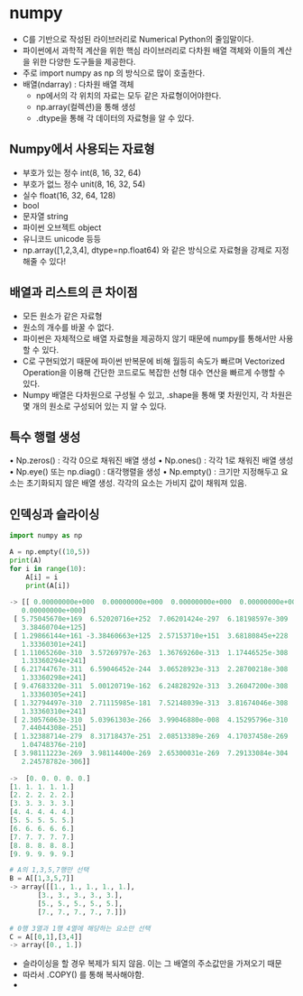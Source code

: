 # numpy
- C를 기반으로 작성된 라이브러리로 Numerical Python의 줄임말이다. 
- 파이썬에서 과학적 계산을 위한 핵심 라이브러리로 다차원 배열 객체와 이들의 계산을 위한 다양한 도구들을 제공한다.
- 주로 import numpy as np 의 방식으로 많이 호출한다.
- 배열(ndarray) : 다차원 배열 객체 
    - np에서의 각 위치의 자료는 모두 같은 자료형이어야한다. 
    - np.array(컬렉션)을 통해 생성 
    - .dtype을 통해 각 데이터의 자료형을 알 수 있다. 

## Numpy에서 사용되는 자료형
- 부호가 있는 정수 int(8, 16, 32, 64)
- 부호가 없느 정수 unit(8, 16, 32, 54)
- 실수 float(16, 32, 64, 128)
- bool
- 문자열 string
- 파이썬 오브젝트 object
- 유니코드 unicode 등등
- np.array([1,2,3,4], dtype=np.float64) 와 같은 방식으로 자료형을 강제로 지정해줄 수 있다!


## 배열과 리스트의 큰 차이점 
- 모든 원소가 같은 자료형 
- 원소의 개수를 바꿀 수 없다. 
- 파이썬은 자체적으로 배열 자료형을 제공하지 않기 때문에 numpy를 통해서만 사용할 수 있다. 
- C로 구현되었기 때문에 파이썬 반복문에 비해 월등히 속도가 빠르며 Vectorized Operation을 이용해 간단한 코드로도 복잡한 선형 대수 연산을 빠르게 수행할 수 있다. 
- Numpy 배열은 다차원으로 구성될 수 있고, .shape을 통해 몇 차원인지, 각 차원은 몇 개의 원소로 구성되어 있는 지 알 수 있다. 
 
## 특수 행렬 생성 
•	Np.zeros() : 각각 0으로 채워진 배열 생성 
•	Np.ones() : 각각 1로 채워진 배열 생성 
•	Np.eye() 또는 np.diag() : 대각행렬을 생성 
•	Np.empty() : 크기만 지정해두고 요소는 초기화되지 않은 배열 생성. 각각의 요소는 가비지 값이 채워져 있음. 

## 인덱싱과 슬라이싱
```PYTHON
import numpy as np

A = np.empty((10,5))
print(A)
for i in range(10):
    A[i] = i
    print(A[i])
    
-> [[ 0.00000000e+000  0.00000000e+000  0.00000000e+000  0.00000000e+000
   0.00000000e+000]
 [ 5.75045670e+169  6.52020716e+252  7.06201424e-297  6.18198597e-309
   3.38460704e+125]
 [ 1.29866144e+161 -3.38460663e+125  2.57153710e+151  3.68180845e+228
   1.33360301e+241]
 [ 1.11065260e-310  3.57269797e-263  1.36769260e-313  1.17446525e-308
   1.33360294e+241]
 [ 6.21744767e-311  6.59046452e-244  3.06528923e-313  2.28700218e-308
   1.33360298e+241]
 [ 9.47683320e-311  5.00120719e-162  6.24828292e-313  3.26047200e-308
   1.33360305e+241]
 [ 1.32794497e-310  2.71115985e-181  7.52148039e-313  3.81674046e-308
   1.33360310e+241]
 [ 2.30576063e-310  5.03961303e-266  3.99046880e-008  4.15295796e-310
   7.44044308e-251]
 [ 1.32388714e-279  8.31718437e-251  2.08513389e-269  4.17037458e-269
   1.04748376e-210]
 [ 3.98111223e-269  3.98114400e-269  2.65300031e-269  7.29133084e-304
   2.24578782e-306]]
   
->  [0. 0. 0. 0. 0.]
[1. 1. 1. 1. 1.]
[2. 2. 2. 2. 2.]
[3. 3. 3. 3. 3.]
[4. 4. 4. 4. 4.]
[5. 5. 5. 5. 5.]
[6. 6. 6. 6. 6.]
[7. 7. 7. 7. 7.]
[8. 8. 8. 8. 8.]
[9. 9. 9. 9. 9.]

# A의 1,3,5,7행만 선택
B = A[[1,3,5,7]]
-> array([[1., 1., 1., 1., 1.],
       [3., 3., 3., 3., 3.],
       [5., 5., 5., 5., 5.],
       [7., 7., 7., 7., 7.]])

# 0행 3열과 1행 4열에 해당하는 요소만 선택
C = A[[0,1],[3,4]]
-> array([0., 1.])
```

- 슬라이싱을 할 경우 복제가 되지 않음. 이는 그 배열의 주소값만을 가져오기 때문
- 따라서 .COPY() 를 통해 복사해야함.
- 


